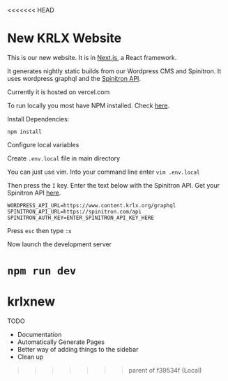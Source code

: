 <<<<<<< HEAD
# New KRLX Website
This is our new website. It is in [Next.js](https://nextjs.org/), a React framework.

It generates nightly static builds from our Wordpress CMS and Spinitron. It uses wordpress graphql and the [Spinitron API](https://spinitron.github.io/v2api/).

Currently it is hosted on vercel.com



To run locally you most have NPM installed. Check [here](https://www.npmjs.com/get-npm).

Install Dependencies:

`npm install`

Configure local variables

Create `.env.local` file in main directory

You can just use vim. Into your command line enter `vim .env.local`

Then press the `I` key. Enter the text below with the Spinitron API. Get your Spinitron API [here](https://spinitron.com/station/automation/panel).

```
WORDPRESS_API_URL=https://www.content.krlx.org/graphql
SPINITRON_API_URL=https://spinitron.com/api
SPINITRON_AUTH_KEY=ENTER_SPINITRON_API_KEY_HERE
```

Press `esc` then type `:x`

Now launch the development server

`npm run dev`
=======
# krlxnew

TODO
- Documentation
- Automatically Generate Pages
- Better way of adding things to the sidebar
- Clean up
>>>>>>> parent of f39534f (Local)
